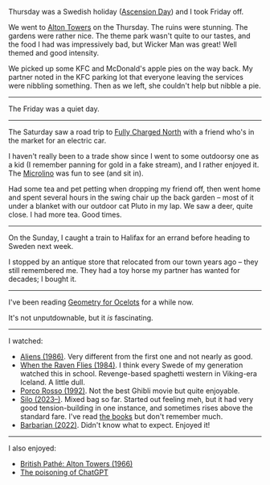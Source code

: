 Thursday was a Swedish holiday ([Ascension Day](https://en.wikipedia.org/wiki/Feast_of_the_Ascension)) and I took Friday off.

We went to [Alton Towers](https://www.altontowers.com/) on the Thursday. The ruins were stunning. The gardens were rather nice. The theme park wasn't quite to our tastes, and the food I had was impressively bad, but Wicker Man was great! Well themed and good intensity.

We picked up some KFC and McDonald's apple pies on the way back. My partner noted in the KFC parking lot that everyone leaving the services were nibbling something. Then as we left, she couldn't help but nibble a pie.

---

The Friday was a quiet day.

---

The Saturday saw a road trip to [Fully Charged North](https://uk.fullycharged.live/north) with a friend who's in the market for an electric car.

I haven't really been to a trade show since I went to some outdoorsy one as a kid (I remember panning for gold in a fake stream), and I rather enjoyed it. The [Microlino](https://microlino-car.com/en/microlino) was fun to see (and sit in).

Had some tea and pet petting when dropping my friend off, then went home and spent several hours in the swing chair up the back garden – most of it under a blanket with our outdoor cat Pluto in my lap. We saw a deer, quite close. I had more tea. Good times.

---

On the Sunday, I caught a train to Halifax for an errand before heading to Sweden next week.

I stopped by an antique store that relocated from our town years ago – they still remembered me. They had a toy horse my partner has wanted for decades; I bought it.

---

I've been reading [Geometry for Ocelots](https://www.goodreads.com/en/book/show/58245377) for a while now.

It's not unputdownable, but it *is* fascinating.

---

I watched:

- [Aliens (1986)](https://www.imdb.com/title/tt0090605/). Very different from the first one and not nearly as good.
- [When the Raven Flies (1984)](https://www.imdb.com/title/tt0087432/). I think every Swede of my generation watched this in school. Revenge-based spaghetti western in Viking-era Iceland. A little dull.
- [Porco Rosso (1992)](https://www.imdb.com/title/tt0104652/). Not the best Ghibli movie but quite enjoyable.
- [Silo (2023–)](https://www.imdb.com/title/tt14688458/). Mixed bag so far. Started out feeling meh, but it had very good tension-building in one instance, and sometimes rises above the standard fare. I've read [the books](https://www.goodreads.com/book/show/13453029-wool-omnibus) but don't remember much.
- [Barbarian (2022)](https://www.imdb.com/title/tt15791034/). Didn't know what to expect. Enjoyed it!

---

I also enjoyed:

- [British Pathé: Alton Towers (1966)](https://www.youtube.com/watch?v=SIhdwq7csNw)
- [The poisoning of ChatGPT](https://softwarecrisis.dev/letters/the-poisoning-of-chatgpt/)
